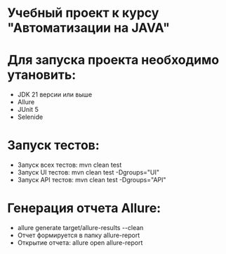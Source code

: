 # Учебный проект к курсу "Автоматизации на JAVA"

# Для запуска проекта необходимо утановить:
* JDK 21 версии или выше
* Allure
* JUnit 5
* Selenide


# Запуск тестов:
* Запуск всех тестов: mvn clean test 
* Запуск UI тестов: mvn clean test -Dgroups="UI" 
* Запуск API тестов: mvn clean test -Dgroups="API"


# Генерация отчета Allure: 
* allure generate target/allure-results --clean
* Отчет формируется в папку allure-report
* Открытие отчета: allure open allure-report
